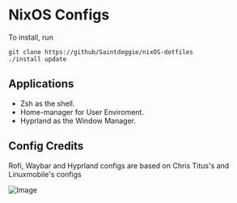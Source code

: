 # NixOS Configs

To install, run

```
git clone https://github/Saintdoggie/nixOS-dotfiles
./install update
```

## Applications
* Zsh as the shell.
* Home-manager for User Enviroment.
* Hyprland as the Window Manager.

## Config Credits
Rofi, Waybar and Hyprland configs are based on Chris Titus's and Linuxmobile's configs

![Image](https://github.com/Saintdoggie/NixOS-configs/blob/main/configs/Screenshot.png?raw=true)